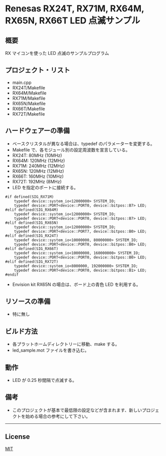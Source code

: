 Renesas RX24T, RX71M, RX64M, RX65N, RX66T LED 点滅サンプル
=========

## 概要
RX マイコンを使った LED 点滅のサンプルプログラム
   
## プロジェクト・リスト
- main.cpp
- RX24T/Makefile
- RX64M/Makefile
- RX71M/Makefile
- RX65N/Makefile
- RX66T/Makefile
- RX72T/Makefile
   
## ハードウェアーの準備
- ベースクリスタルが異なる場合は、typedef のパラメーターを変更する。
- Makefile で、各モジュール別の設定周波数を宣言している。
- RX24T:  80MHz (10MHz)
- RX64M: 120MHz (12MHz)
- RX71M: 240MHz (12MHz)
- RX65N: 120MHz (12MHz)
- RX66T: 160MHz (10MHz)
- RX72T: 192MHz (8MHz)
- LED を指定のポートに接続する。
```
#if defined(SIG_RX71M)
	typedef device::system_io<12000000> SYSTEM_IO;
	typedef device::PORT<device::PORT0, device::bitpos::B7> LED;
#elif defined(SIG_RX64M)
	typedef device::system_io<12000000> SYSTEM_IO;
	typedef device::PORT<device::PORT0, device::bitpos::B7> LED;
#elif defined(SIG_RX65N)
	typedef device::system_io<12000000> SYSTEM_IO;
	typedef device::PORT<device::PORT7, device::bitpos::B0> LED;
#elif defined(SIG_RX24T)
	typedef device::system_io<10000000, 80000000> SYSTEM_IO;
	typedef device::PORT<device::PORT0, device::bitpos::B0> LED;
#elif defined(SIG_RX66T)
	typedef device::system_io<10000000, 160000000> SYSTEM_IO;
	typedef device::PORT<device::PORT0, device::bitpos::B0> LED;
#elif defined(SIG_RX72T)
	typedef device::system_io<8000000, 192000000> SYSTEM_IO;
	typedef device::PORT<device::PORT0, device::bitpos::B1> LED;
#endif
```
- Envision kit RX65N の場合は、ボード上の青色 LED を利用する。
   
## リソースの準備
- 特に無し
   
## ビルド方法
- 各プラットホームディレクトリーに移動、make する。
- led_sample.mot ファイルを書き込む。
   
## 動作
- LED が 0.25 秒間隔で点滅する。
    
## 備考
- このプロジェクトが基本で最低限の設定などが含まれます、新しいプロジェクトを始める場合の参考にして下さい。   
   
-----
   
License
----

[MIT](../LICENSE)
